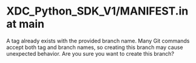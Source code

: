 # XDC\_Python\_SDK\_V1/MANIFEST.in at main

A tag already exists with the provided branch name. Many Git commands accept both tag and branch names, so creating this branch may cause unexpected behavior. Are you sure you want to create this branch?
